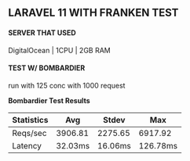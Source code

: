 ## LARAVEL 11 WITH FRANKEN TEST

#### SERVER THAT USED
DigitalOcean | 1CPU | 2GB RAM

#### TEST W/ BOMBARDIER
run with 125 conc with 1000 request

**Bombardier Test Results**

| **Statistics** | **Avg** | **Stdev** | **Max** |
|---|---|---|---|
| Reqs/sec | 3906.81 | 2275.65 | 6917.92 |
| Latency | 32.03ms | 16.06ms | 126.78ms |
